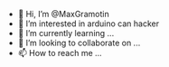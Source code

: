 - 👋 Hi, I’m @MaxGramotin
- 👀 I’m interested in arduino can hacker
- 🌱 I’m currently learning ...
- 💞️ I’m looking to collaborate on ...
- 📫 How to reach me ...

<!---
MaxGramotin/MaxGramotin is a ✨ special ✨ repository because its `README.md` (this file) appears on your GitHub profile.
You can click the Preview link to take a look at your changes.
--->
